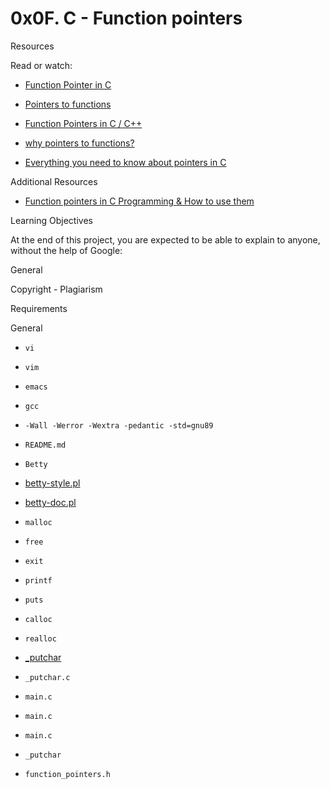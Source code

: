 # 0x0F. C - Function pointers

Resources

Read or watch:

- [Function Pointer in C](/rltoken/yt8Q9jxzT_gyRAvnNkAgkw)



- [Pointers to functions](/rltoken/wP-yWvo9IqbcQsywMmh_iQ)



- [Function Pointers in C / C++](/rltoken/dAN27S1yyBPeBa8RGfvPNA)



- [why pointers to functions?](/rltoken/1vvWpH9Ux8axOLc9jPWcMw)



- [Everything you need to know about pointers in C](/rltoken/G_0lQzs4LAd1e5tKhNMPiw)



Additional Resources

- [Function pointers in C Programming & How to use them](/rltoken/W-_BJj_Kt5aN-eXSrSUAPw)



Learning Objectives

At the end of this project, you are expected to be able to explain to anyone, without the help of Google:

General

Copyright - Plagiarism

Requirements

General

- ```vi```



- ```vim```



- ```emacs```



- ```gcc```



- ```-Wall -Werror -Wextra -pedantic -std=gnu89```



- ```README.md```



- ```Betty```



- [betty-style.pl](https://github.com/alx-tools/Betty/blob/master/betty-style.pl)



- [betty-doc.pl](https://github.com/alx-tools/Betty/blob/master/betty-doc.pl)



- ```malloc```



- ```free```



- ```exit```



- ```printf```



- ```puts```



- ```calloc```



- ```realloc```



- [_putchar](https://github.com/alx-tools/_putchar.c/blob/master/_putchar.c)



- ```_putchar.c```



- ```main.c```



- ```main.c```



- ```main.c```



- ```_putchar```



- ```function_pointers.h```



